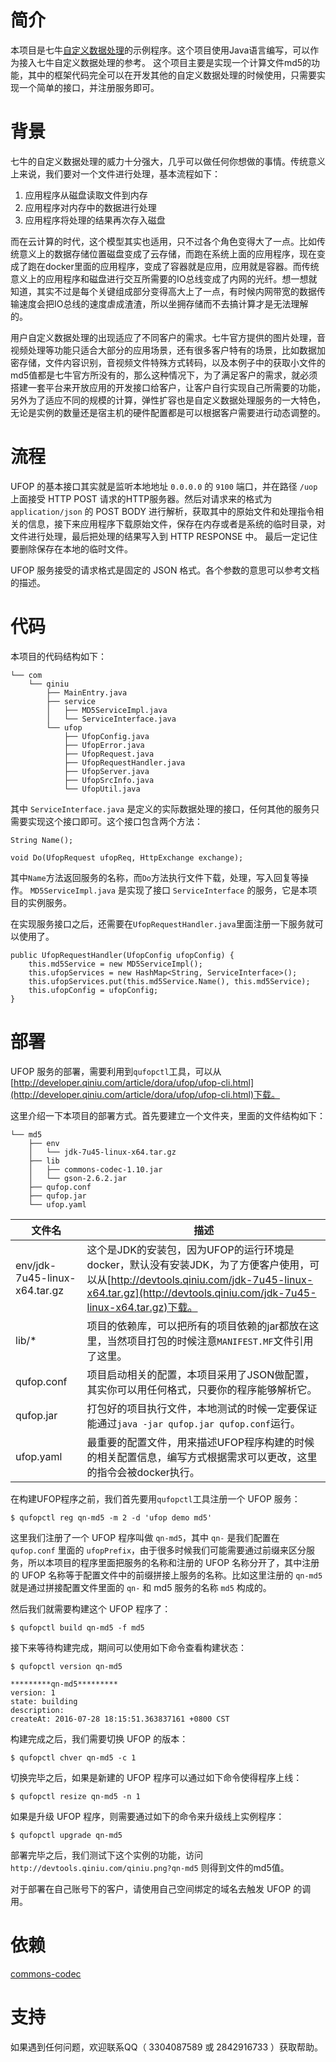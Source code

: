 # 简介
本项目是七牛[自定义数据处理](http://developer.qiniu.com/article/dora/ufop/ufop-introduction.html)的示例程序。这个项目使用Java语言编写，可以作为接入七牛自定义数据处理的参考。
这个项目主要是实现一个计算文件md5的功能，其中的框架代码完全可以在开发其他的自定义数据处理的时候使用，只需要实现一个简单的接口，并注册服务即可。


# 背景

七牛的自定义数据处理的威力十分强大，几乎可以做任何你想做的事情。传统意义上来说，我们要对一个文件进行处理，基本流程如下：

1. 应用程序从磁盘读取文件到内存
2. 应用程序对内存中的数据进行处理
3. 应用程序将处理的结果再次存入磁盘

而在云计算的时代，这个模型其实也适用，只不过各个角色变得大了一点。比如传统意义上的数据存储位置磁盘变成了云存储，而跑在系统上面的应用程序，现在变成了跑在docker里面的应用程序，变成了容器就是应用，应用就是容器。而传统意义上的应用程序和磁盘进行交互所需要的IO总线变成了内网的光纤。想一想就知道，其实不过是每个关键组成部分变得高大上了一点，有时候内网带宽的数据传输速度会把IO总线的速度虐成渣渣，所以坐拥存储而不去搞计算才是无法理解的。

用户自定义数据处理的出现适应了不同客户的需求。七牛官方提供的图片处理，音视频处理等功能只适合大部分的应用场景，还有很多客户特有的场景，比如数据加密存储，文件内容识别，音视频文件特殊方式转码，以及本例子中的获取小文件的md5值都是七牛官方所没有的，那么这种情况下，为了满足客户的需求，就必须搭建一套平台来开放应用的开发接口给客户，让客户自行实现自己所需要的功能，另外为了适应不同的规模的计算，弹性扩容也是自定义数据处理服务的一大特色，无论是实例的数量还是宿主机的硬件配置都是可以根据客户需要进行动态调整的。

# 流程

UFOP 的基本接口其实就是监听本地地址 `0.0.0.0`  的 `9100` 端口，并在路径 `/uop` 上面接受 HTTP POST 请求的HTTP服务器。然后对请求来的格式为 `application/json` 的 POST BODY 进行解析，获取其中的原始文件和处理指令相关的信息，接下来应用程序下载原始文件，保存在内存或者是系统的临时目录，对文件进行处理，最后把处理的结果写入到 HTTP RESPONSE 中。 最后一定记住要删除保存在本地的临时文件。

UFOP 服务接受的请求格式是固定的 JSON 格式。各个参数的意思可以参考文档的描述。

# 代码

本项目的代码结构如下：

```
└── com
    └── qiniu
        ├── MainEntry.java
        ├── service
        │   ├── MD5ServiceImpl.java
        │   └── ServiceInterface.java
        └── ufop
            ├── UfopConfig.java
            ├── UfopError.java
            ├── UfopRequest.java
            ├── UfopRequestHandler.java
            ├── UfopServer.java
            ├── UfopSrcInfo.java
            └── UfopUtil.java
```

其中 `ServiceInterface.java` 是定义的实际数据处理的接口，任何其他的服务只需要实现这个接口即可。这个接口包含两个方法：

```
String Name();

void Do(UfopRequest ufopReq, HttpExchange exchange);
```

其中`Name`方法返回服务的名称，而`Do`方法执行文件下载，处理，写入回复等操作。
`MD5ServiceImpl.java` 是实现了接口 `ServiceInterface` 的服务，它是本项目的实例服务。

在实现服务接口之后，还需要在`UfopRequestHandler.java`里面注册一下服务就可以使用了。

```
public UfopRequestHandler(UfopConfig ufopConfig) {
    this.md5Service = new MD5ServiceImpl();
    this.ufopServices = new HashMap<String, ServiceInterface>();
    this.ufopServices.put(this.md5Service.Name(), this.md5Service);
    this.ufopConfig = ufopConfig;
}
```

# 部署

UFOP 服务的部署，需要利用到`qufopctl`工具，可以从[http://developer.qiniu.com/article/dora/ufop/ufop-cli.html](http://developer.qiniu.com/article/dora/ufop/ufop-cli.html)下载。

这里介绍一下本项目的部署方式。首先要建立一个文件夹，里面的文件结构如下：

```
└── md5
    ├── env
    │   └── jdk-7u45-linux-x64.tar.gz
    ├── lib
    │   ├── commons-codec-1.10.jar
    │   └── gson-2.6.2.jar
    ├── qufop.conf
    ├── qufop.jar
    └── ufop.yaml
```

|文件名|描述|
|-----|----|
|env/jdk-7u45-linux-x64.tar.gz|这个是JDK的安装包，因为UFOP的运行环境是docker，默认没有安装JDK，为了方便客户使用，可以从[http://devtools.qiniu.com/jdk-7u45-linux-x64.tar.gz](http://devtools.qiniu.com/jdk-7u45-linux-x64.tar.gz)下载。|
|lib/*|项目的依赖库，可以把所有的项目依赖的jar都放在这里，当然项目打包的时候注意`MANIFEST.MF`文件引用了这里。|
|qufop.conf|项目启动相关的配置，本项目采用了JSON做配置，其实你可以用任何格式，只要你的程序能够解析它。|
|qufop.jar|打包好的项目执行文件，本地测试的时候一定要保证能通过`java -jar qufop.jar qufop.conf`运行。|
|ufop.yaml|最重要的配置文件，用来描述UFOP程序构建的时候的相关配置信息，编写方式根据需求可以更改，这里的指令会被docker执行。|

在构建UFOP程序之前，我们首先要用`qufopctl`工具注册一个 UFOP 服务：

```
$ qufopctl reg qn-md5 -m 2 -d 'ufop demo md5'
```

这里我们注册了一个 UFOP 程序叫做 `qn-md5`，其中 `qn-` 是我们配置在 `qufop.conf` 里面的 `ufopPrefix`，由于很多时候我们可能需要通过前缀来区分服务，所以本项目的程序里面把服务的名称和注册的 UFOP 名称分开了，其中注册的 UFOP 名称等于配置文件中的前缀拼接上服务的名称。比如这里注册的 `qn-md5` 就是通过拼接配置文件里面的 `qn-` 和 md5 服务的名称 `md5` 构成的。

然后我们就需要构建这个 UFOP 程序了：

```
$ qufopctl build qn-md5 -f md5
```

接下来等待构建完成，期间可以使用如下命令查看构建状态：

```
$ qufopctl version qn-md5

*********qn-md5*********
version: 1
state: building
description:
createAt: 2016-07-28 18:15:51.363837161 +0800 CST
```

构建完成之后，我们需要切换 UFOP 的版本：

```
$ qufopctl chver qn-md5 -c 1
```

切换完毕之后，如果是新建的 UFOP 程序可以通过如下命令使得程序上线：

```
$ qufopctl resize qn-md5 -n 1
```

如果是升级 UFOP 程序，则需要通过如下的命令来升级线上实例程序：

```
$ qufopctl upgrade qn-md5
```

部署完毕之后，我们测试下这个实例的功能，访问 `http://devtools.qiniu.com/qiniu.png?qn-md5` 则得到文件的md5值。

对于部署在自己账号下的客户，请使用自己空间绑定的域名去触发 UFOP 的调用。

# 依赖

[commons-codec](http://commons.apache.org/proper/commons-codec/)

# 支持

如果遇到任何问题，欢迎联系QQ（ 3304087589 或 2842916733 ）获取帮助。